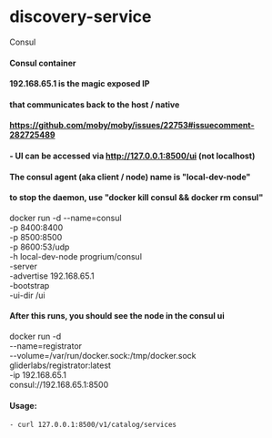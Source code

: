 # discovery-service
Consul

#### Consul container
#### 192.168.65.1 is the magic exposed IP
#### that communicates back to the host / native
#### https://github.com/moby/moby/issues/22753#issuecomment-282725489
#### - UI can be accessed via http://127.0.0.1:8500/ui (not localhost)
#### The consul agent (aka client / node) name is "local-dev-node"

#### to stop the daemon, use "docker kill consul && docker rm consul"


docker run -d --name=consul \
	-p 8400:8400 \
	-p 8500:8500 \
	-p 8600:53/udp \
	-h local-dev-node progrium/consul \
	-server \
	-advertise 192.168.65.1 \
	-bootstrap \
	-ui-dir /ui

#### After this runs, you should see the node in the consul ui
docker run -d \
    --name=registrator \
    --volume=/var/run/docker.sock:/tmp/docker.sock \
    gliderlabs/registrator:latest \
      -ip 192.168.65.1 \
      consul://192.168.65.1:8500

#### Usage:
	- curl 127.0.0.1:8500/v1/catalog/services
